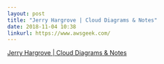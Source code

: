 ```yaml
---
layout: post
title: "Jerry Hargrove | Cloud Diagrams & Notes"
date: 2018-11-04 10:38
linkurl: https://www.awsgeek.com/
---
```


[Jerry Hargrove | Cloud Diagrams & Notes](https://www.awsgeek.com/)

> 